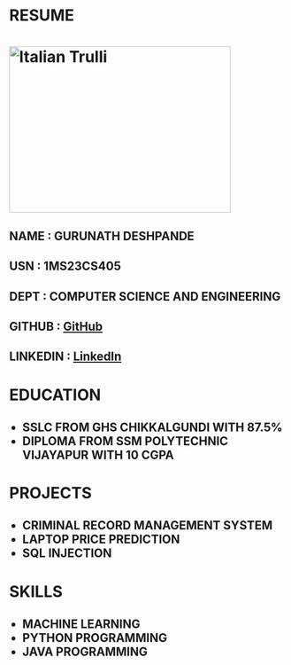 <h1>RESUME<h1>

<img src="https://img-cdn.inc.com/image/upload/f_webp,q_auto,c_fit/images/panoramic/elon-musk-mars-inc-GettyImages-1476562177_542711_rtykkb.jpg" alt="Italian Trulli" width = "400" height="300">
<h2>NAME : GURUNATH DESHPANDE</h2>
<h2>USN : 1MS23CS405</h2>
<h2>DEPT : COMPUTER SCIENCE AND ENGINEERING</h2>
<h2>GITHUB : <a href="https://github.com/gurunathdeshpande">GitHub</a></h2>
<h2>LINKEDIN : <a href="https://in.linkedin.com/">LinkedIn</a></h2>

<h1>EDUCATION</h1>
<ul>
  <h2>
  <li>SSLC FROM GHS CHIKKALGUNDI WITH 87.5%</li>
  <li>DIPLOMA FROM SSM POLYTECHNIC VIJAYAPUR WITH 10 CGPA</li>
  </h2>
</ul>

<h1>PROJECTS</h1>
<ul>
  <h2>
  <li>CRIMINAL RECORD MANAGEMENT SYSTEM</li>
  <li>LAPTOP PRICE PREDICTION</li>
  <li>SQL INJECTION</li>
  </h2>
</ul>


<h1>SKILLS</h1>
<ul>
  <h2>
  <li>MACHINE LEARNING</li>
  <li>PYTHON PROGRAMMING</li>
  <li>JAVA PROGRAMMING</li>
  </h2>
</ul>


